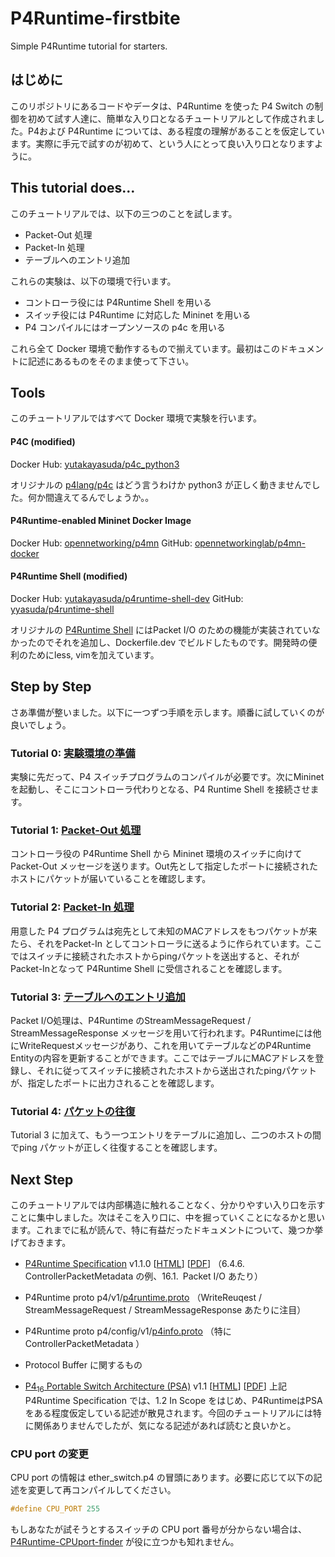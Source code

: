 # P4Runtime-firstbite
Simple P4Runtime tutorial for starters.

## はじめに

このリポジトリにあるコードやデータは、P4Runtime を使った P4 Switch の制御を初めて試す人達に、簡単な入り口となるチュートリアルとして作成されました。P4および P4Runtime については、ある程度の理解があることを仮定しています。実際に手元で試すのが初めて、という人にとって良い入り口となりますように。

## This tutorial does…

このチュートリアルでは、以下の三つのことを試します。

- Packet-Out 処理
- Packet-In 処理
- テーブルへのエントリ追加

これらの実験は、以下の環境で行います。

- コントローラ役には P4Runtime Shell を用いる
- スイッチ役には P4Runtime に対応した Mininet を用いる
- P4 コンパイルにはオープンソースの p4c を用いる

これら全て Docker 環境で動作するもので揃えています。最初はこのドキュメントに記述にあるものをそのまま使って下さい。

## Tools

このチュートリアルではすべて Docker 環境で実験を行います。

#### P4C (modified)

Docker Hub: [yutakayasuda/p4c_python3](https://hub.docker.com/repository/docker/yutakayasuda/p4c_python3)

オリジナルの [p4lang/p4c](https://hub.docker.com/r/p4lang/p4c) はどう言うわけか python3 が正しく動きませんでした。何か間違えてるんでしょうか。。

#### P4Runtime-enabled Mininet Docker Image

Docker Hub: [opennetworking/p4mn](https://hub.docker.com/r/opennetworking/p4mn)
GitHub: [opennetworkinglab/p4mn-docker](https://github.com/opennetworkinglab/p4mn-docker)

#### P4Runtime Shell (modified)

Docker Hub: [yutakayasuda/p4runtime-shell-dev](https://hub.docker.com/repository/docker/yutakayasuda/p4runtime-shell-dev)
GitHub: [yyasuda/p4runtime-shell](https://github.com/yyasuda/p4runtime-shell)

オリジナルの [P4Runtime Shell](https://hub.docker.com/r/p4lang/p4runtime-sh) にはPacket I/O のための機能が実装されていなかったのでそれを追加し、Dockerfile.dev でビルドしたものです。開発時の便利のためにless, vimを加えています。

## Step by Step

さあ準備が整いました。以下に一つずつ手順を示します。順番に試していくのが良いでしょう。

### Tutorial 0: [実験環境の準備](./t0_prepare.md)

実験に先だって、P4 スイッチプログラムのコンパイルが必要です。次にMininetを起動し、そこにコントローラ代わりとなる、P4 Runtime Shell を接続させます。

### Tutorial 1: [Packet-Out 処理](./t1_packet-out.md)

コントローラ役の P4Runtime Shell から Mininet 環境のスイッチに向けて Packet-Out メッセージを送ります。Out先として指定したポートに接続されたホストにパケットが届いていることを確認します。

### Tutorial 2: [Packet-In 処理](./t2_packet-in.md)

用意した P4 プログラムは宛先として未知のMACアドレスをもつパケットが来たら、それをPacket-In としてコントローラに送るように作られています。ここではスイッチに接続されたホストからpingパケットを送出すると、それがPacket-Inとなって P4Runtime Shell に受信されることを確認します。

### Tutorial 3: [テーブルへのエントリ追加](./t3_add-entry.md)

Packet I/O処理は、P4Runtime のStreamMessageRequest / StreamMessageResponse メッセージを用いて行われます。P4Runtimeには他にWriteRequestメッセージがあり、これを用いてテーブルなどのP4Runtime Entityの内容を更新することができます。ここではテーブルにMACアドレスを登録し、それに従ってスイッチに接続されたホストから送出されたpingパケットが、指定したポートに出力されることを確認します。

### Tutorial 4: [パケットの往復](./t4_roundtrip.md)

Tutorial 3 に加えて、もう一つエントリをテーブルに追加し、二つのホストの間でping パケットが正しく往復することを確認します。

## Next Step

このチュートリアルでは内部構造に触れることなく、分かりやすい入り口を示すことに集中しました。次はそこを入り口に、中を掘っていくことになるかと思います。これまでに私が読んで、特に有益だったドキュメントについて、幾つか挙げておきます。

- [P4Runtime Specification](https://p4.org/specs/) v1.1.0 [[HTML](https://p4.org/p4runtime/spec/v1.1.0/P4Runtime-Spec.html)] [[PDF](https://p4.org/p4runtime/spec/v1.1.0/P4Runtime-Spec.pdf)]
  （6.4.6. ControllerPacketMetadata の例、16.1. Packet I/O あたり）
- P4Runtime proto p4/v1/[p4runtime.proto](https://github.com/p4lang/p4runtime/blob/master/proto/p4/v1/p4runtime.proto) 
  （WriteReuqest / StreamMessageRequest / StreamMessageResponse あたりに注目）
- P4Runtime proto p4/config/v1/[p4info.proto](https://github.com/p4lang/p4runtime/blob/master/proto/p4/config/v1/p4info.proto) 
  （特に ControllerPacketMetadata ）
- Protocol Buffer に関するもの

- [P4<sub>16</sub> Portable Switch Architecture (PSA)](https://p4.org/specs/) v1.1 [[HTML](https://p4.org/p4-spec/docs/PSA-v1.1.0.html)] [[PDF](https://p4.org/p4-spec/docs/PSA-v1.1.0.pdf)]
  上記P4Runtime Specification では、1.2 In Scope をはじめ、P4RuntimeはPSAをある程度仮定している記述が散見されます。今回のチュートリアルには特に関係ありませんでしたが、気になる記述があれば読むと良いかと。

### CPU port の変更

CPU port の情報は ether_switch.p4 の冒頭にあります。必要に応じて以下の記述を変更して再コンパイルしてください。

```C++
#define CPU_PORT 255
```

もしあなたが試そうとするスイッチの CPU port 番号が分からない場合は、[P4Runtime-CPUport-finder](https://github.com/yyasuda/P4Runtime-CPUport-finder) が役に立つかも知れません。

